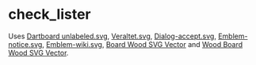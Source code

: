 # check_lister

Uses [Dartboard unlabeled.svg](https://commons.wikimedia.org/wiki/File:Dartboard_unlabeled.svg), [Veraltet.svg](https://commons.wikimedia.org/wiki/File:Veraltet.svg), [Dialog-accept.svg](https://commons.wikimedia.org/wiki/File:Dialog-accept.svg), [Emblem-notice.svg](https://commons.wikimedia.org/wiki/File:Emblem-notice.svg), [Emblem-wiki.svg](https://commons.wikimedia.org/wiki/File:Emblem-wiki.svg), [Board Wood SVG Vector](https://www.svgrepo.com/svg/203162/board-wood) and [Wood Board Wood SVG Vector](https://www.svgrepo.com/svg/284329/wood-board-wood).